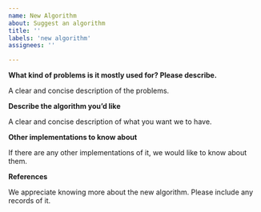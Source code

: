 ```yaml
---
name: New Algorithm
about: Suggest an algorithm
title: ''
labels: 'new algorithm'
assignees: ''

---
```


**What kind of problems is it mostly used for? Please describe.**

A clear and concise description of the problems.

**Describe the algorithm you’d like**

A clear and concise description of what you want we to have.

**Other implementations to know about**

If there are any other implementations of it, we would like to know about them.

**References**

We appreciate knowing more about the new algorithm. Please include any records of it.
